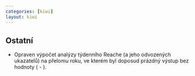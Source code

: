 ```yaml
---
categories: [kiwi]
layout: kiwi
---
```

## Ostatní
<ul><li>Opraven výpočet analýzy týdenního Reache (a jeho odvozených ukazatelů) na přelomu roku, ve kterém byl doposud prázdný výstup bez hodnoty ( - ).</li></ul>
